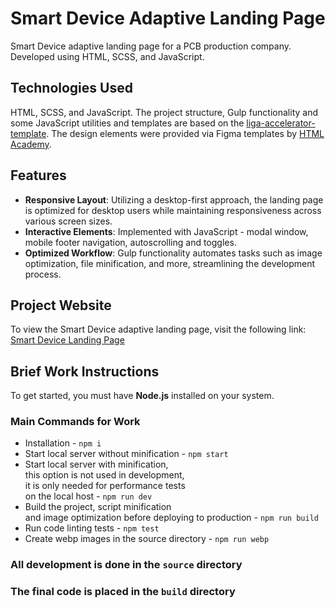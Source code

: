# Smart Device Adaptive Landing Page

Smart Device adaptive landing page for a PCB production company. Developed using HTML, SCSS, and JavaScript.

## Technologies Used

HTML, SCSS, and JavaScript. 
The project structure, Gulp functionality and some JavaScript utilities and templates are based on the [liga-accelerator-template](https://github.com/sashadudkina5/liga-accelerator-template). The design elements were provided via Figma templates by [HTML Academy](https://htmlacademy.org/).

## Features

- **Responsive Layout**: Utilizing a desktop-first approach, the landing page is optimized for desktop users while maintaining responsiveness across various screen sizes.
- **Interactive Elements**: Implemented with JavaScript - modal window, mobile footer navigation, autoscrolling and toggles.
- **Optimized Workflow**: Gulp functionality automates tasks such as image optimization, file minification, and more, streamlining the development process.

## Project Website

To view the Smart Device adaptive landing page, visit the following link: [Smart Device Landing Page](https://sashadudkina5.github.io/Smart-Device-adaptive-landing-page/)

## Brief Work Instructions
To get started, you must have **Node.js** installed on your system.

### Main Commands for Work
- Installation - `npm i`
- Start local server without minification - `npm start`
- Start local server with minification, <br>
this option is not used in development, <br>
it is only needed for performance tests <br>
on the local host - `npm run dev`
- Build the project, script minification <br>
and image optimization before deploying to production - `npm run build`
- Run code linting tests - `npm test`
- Create webp images in the source directory - `npm run webp`

### All development is done in the `source` directory
### The final code is placed in the `build` directory
